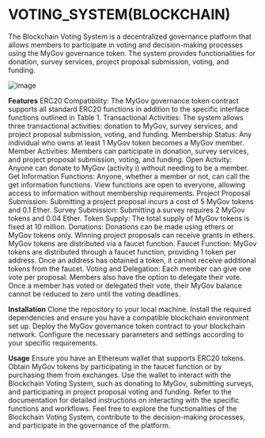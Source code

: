 # VOTING_SYSTEM(BLOCKCHAIN)
The Blockchain Voting System is a decentralized governance platform that allows members to participate in voting and decision-making processes using the MyGov governance token. The system provides functionalities for donation, survey services, project proposal submission, voting, and funding.

![image](https://github.com/onurcancansu/VOTING_SYSTEM/assets/63160943/12a085ad-b63b-4198-b59e-2e3f4f0e2d94)


**Features**
ERC20 Compatibility: The MyGov governance token contract supports all standard ERC20 functions in addition to the specific interface functions outlined in Table 1.
Transactional Activities: The system allows three transactional activities: donation to MyGov, survey services, and project proposal submission, voting, and funding.
Membership Status: Any individual who owns at least 1 MyGov token becomes a MyGov member.
Member Activities: Members can participate in donation, survey services, and project proposal submission, voting, and funding.
Open Activity: Anyone can donate to MyGov (activity i) without needing to be a member.
Get Information Functions: Anyone, whether a member or not, can call the get information functions. View functions are open to everyone, allowing access to information without membership requirements.
Project Proposal Submission: Submitting a project proposal incurs a cost of 5 MyGov tokens and 0.1 Ether.
Survey Submission: Submitting a survey requires 2 MyGov tokens and 0.04 Ether.
Token Supply: The total supply of MyGov tokens is fixed at 10 million.
Donations: Donations can be made using ethers or MyGov tokens only. Winning project proposals can receive grants in ethers. MyGov tokens are distributed via a faucet function.
Faucet Function: MyGov tokens are distributed through a faucet function, providing 1 token per address. Once an address has obtained a token, it cannot receive additional tokens from the faucet.
Voting and Delegation: Each member can give one vote per proposal. Members also have the option to delegate their vote. Once a member has voted or delegated their vote, their MyGov balance cannot be reduced to zero until the voting deadlines.

**Installation**
Clone the repository to your local machine.
Install the required dependencies and ensure you have a compatible blockchain environment set up.
Deploy the MyGov governance token contract to your blockchain network.
Configure the necessary parameters and settings according to your specific requirements.

**Usage**
Ensure you have an Ethereum wallet that supports ERC20 tokens.
Obtain MyGov tokens by participating in the faucet function or by purchasing them from exchanges.
Use the wallet to interact with the Blockchain Voting System, such as donating to MyGov, submitting surveys, and participating in project proposal voting and funding.
Refer to the documentation for detailed instructions on interacting with the specific functions and workflows.
Feel free to explore the functionalities of the Blockchain Voting System, contribute to the decision-making processes, and participate in the governance of the platform.
